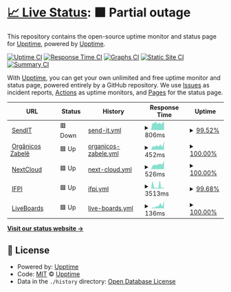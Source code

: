# [📈 Live Status](https://upptime.github.io/upptime): <!--live status--> **🟧 Partial outage**

This repository contains the open-source uptime monitor and status page for [Upptime](https://upptime.js.org), powered by [Upptime](https://github.com/upptime/upptime).

[![Uptime CI](https://github.com/koj-co/upptime/workflows/Uptime%20CI/badge.svg)](https://github.com/koj-co/upptime/actions?query=workflow%3A%22Uptime+CI%22)
[![Response Time CI](https://github.com/koj-co/upptime/workflows/Response%20Time%20CI/badge.svg)](https://github.com/koj-co/upptime/actions?query=workflow%3A%22Response+Time+CI%22)
[![Graphs CI](https://github.com/koj-co/upptime/workflows/Graphs%20CI/badge.svg)](https://github.com/koj-co/upptime/actions?query=workflow%3A%22Graphs+CI%22)
[![Static Site CI](https://github.com/koj-co/upptime/workflows/Static%20Site%20CI/badge.svg)](https://github.com/koj-co/upptime/actions?query=workflow%3A%22Static+Site+CI%22)
[![Summary CI](https://github.com/koj-co/upptime/workflows/Summary%20CI/badge.svg)](https://github.com/koj-co/upptime/actions?query=workflow%3A%22Summary+CI%22)

With [Upptime](https://upptime.js.org), you can get your own unlimited and free uptime monitor and status page, powered entirely by a GitHub repository. We use [Issues](https://github.com/upptime/upptime/issues) as incident reports, [Actions](https://github.com/upptime/upptime/actions) as uptime monitors, and [Pages](https://upptime.github.io/upptime) for the status page.

<!--start: status pages-->
<!-- This summary is generated by Upptime (https://github.com/upptime/upptime) -->
<!-- Do not edit this manually, your changes will be overwritten -->
<!-- prettier-ignore -->
| URL | Status | History | Response Time | Uptime |
| --- | ------ | ------- | ------------- | ------ |
| <img alt="" src="https://favicons.githubusercontent.com/sendit.dannluciano.com.br" height="13"> [SendIT](https://sendit.dannluciano.com.br) | 🟥 Down | [send-it.yml](https://github.com/dannluciano/upptime/commits/master/history/send-it.yml) | <details><summary><img alt="Response time graph" src="./graphs/send-it/response-time-week.png" height="20"> 806ms</summary><br><a href="https://dannluciano.github.io/upptime/history/send-it"><img alt="Response time 843" src="https://img.shields.io/endpoint?url=https%3A%2F%2Fraw.githubusercontent.com%2Fdannluciano%2Fupptime%2Fmaster%2Fapi%2Fsend-it%2Fresponse-time.json"></a><br><a href="https://dannluciano.github.io/upptime/history/send-it"><img alt="24-hour response time 964" src="https://img.shields.io/endpoint?url=https%3A%2F%2Fraw.githubusercontent.com%2Fdannluciano%2Fupptime%2Fmaster%2Fapi%2Fsend-it%2Fresponse-time-day.json"></a><br><a href="https://dannluciano.github.io/upptime/history/send-it"><img alt="7-day response time 806" src="https://img.shields.io/endpoint?url=https%3A%2F%2Fraw.githubusercontent.com%2Fdannluciano%2Fupptime%2Fmaster%2Fapi%2Fsend-it%2Fresponse-time-week.json"></a><br><a href="https://dannluciano.github.io/upptime/history/send-it"><img alt="30-day response time 843" src="https://img.shields.io/endpoint?url=https%3A%2F%2Fraw.githubusercontent.com%2Fdannluciano%2Fupptime%2Fmaster%2Fapi%2Fsend-it%2Fresponse-time-month.json"></a><br><a href="https://dannluciano.github.io/upptime/history/send-it"><img alt="1-year response time 843" src="https://img.shields.io/endpoint?url=https%3A%2F%2Fraw.githubusercontent.com%2Fdannluciano%2Fupptime%2Fmaster%2Fapi%2Fsend-it%2Fresponse-time-year.json"></a></details> | <details><summary><a href="https://dannluciano.github.io/upptime/history/send-it">99.52%</a></summary><a href="https://dannluciano.github.io/upptime/history/send-it"><img alt="All-time uptime 99.48%" src="https://img.shields.io/endpoint?url=https%3A%2F%2Fraw.githubusercontent.com%2Fdannluciano%2Fupptime%2Fmaster%2Fapi%2Fsend-it%2Fuptime.json"></a><br><a href="https://dannluciano.github.io/upptime/history/send-it"><img alt="24-hour uptime 99.99%" src="https://img.shields.io/endpoint?url=https%3A%2F%2Fraw.githubusercontent.com%2Fdannluciano%2Fupptime%2Fmaster%2Fapi%2Fsend-it%2Fuptime-day.json"></a><br><a href="https://dannluciano.github.io/upptime/history/send-it"><img alt="7-day uptime 99.52%" src="https://img.shields.io/endpoint?url=https%3A%2F%2Fraw.githubusercontent.com%2Fdannluciano%2Fupptime%2Fmaster%2Fapi%2Fsend-it%2Fuptime-week.json"></a><br><a href="https://dannluciano.github.io/upptime/history/send-it"><img alt="30-day uptime 99.48%" src="https://img.shields.io/endpoint?url=https%3A%2F%2Fraw.githubusercontent.com%2Fdannluciano%2Fupptime%2Fmaster%2Fapi%2Fsend-it%2Fuptime-month.json"></a><br><a href="https://dannluciano.github.io/upptime/history/send-it"><img alt="1-year uptime 99.48%" src="https://img.shields.io/endpoint?url=https%3A%2F%2Fraw.githubusercontent.com%2Fdannluciano%2Fupptime%2Fmaster%2Fapi%2Fsend-it%2Fuptime-year.json"></a></details>
| <img alt="" src="https://favicons.githubusercontent.com/www.organicosrn.eco.br" height="13"> [Orgânicos Zabelê](https://www.organicosrn.eco.br) | 🟩 Up | [organicos-zabele.yml](https://github.com/dannluciano/upptime/commits/master/history/organicos-zabele.yml) | <details><summary><img alt="Response time graph" src="./graphs/organicos-zabele/response-time-week.png" height="20"> 452ms</summary><br><a href="https://dannluciano.github.io/upptime/history/organicos-zabele"><img alt="Response time 444" src="https://img.shields.io/endpoint?url=https%3A%2F%2Fraw.githubusercontent.com%2Fdannluciano%2Fupptime%2Fmaster%2Fapi%2Forganicos-zabele%2Fresponse-time.json"></a><br><a href="https://dannluciano.github.io/upptime/history/organicos-zabele"><img alt="24-hour response time 880" src="https://img.shields.io/endpoint?url=https%3A%2F%2Fraw.githubusercontent.com%2Fdannluciano%2Fupptime%2Fmaster%2Fapi%2Forganicos-zabele%2Fresponse-time-day.json"></a><br><a href="https://dannluciano.github.io/upptime/history/organicos-zabele"><img alt="7-day response time 452" src="https://img.shields.io/endpoint?url=https%3A%2F%2Fraw.githubusercontent.com%2Fdannluciano%2Fupptime%2Fmaster%2Fapi%2Forganicos-zabele%2Fresponse-time-week.json"></a><br><a href="https://dannluciano.github.io/upptime/history/organicos-zabele"><img alt="30-day response time 444" src="https://img.shields.io/endpoint?url=https%3A%2F%2Fraw.githubusercontent.com%2Fdannluciano%2Fupptime%2Fmaster%2Fapi%2Forganicos-zabele%2Fresponse-time-month.json"></a><br><a href="https://dannluciano.github.io/upptime/history/organicos-zabele"><img alt="1-year response time 444" src="https://img.shields.io/endpoint?url=https%3A%2F%2Fraw.githubusercontent.com%2Fdannluciano%2Fupptime%2Fmaster%2Fapi%2Forganicos-zabele%2Fresponse-time-year.json"></a></details> | <details><summary><a href="https://dannluciano.github.io/upptime/history/organicos-zabele">100.00%</a></summary><a href="https://dannluciano.github.io/upptime/history/organicos-zabele"><img alt="All-time uptime 100.00%" src="https://img.shields.io/endpoint?url=https%3A%2F%2Fraw.githubusercontent.com%2Fdannluciano%2Fupptime%2Fmaster%2Fapi%2Forganicos-zabele%2Fuptime.json"></a><br><a href="https://dannluciano.github.io/upptime/history/organicos-zabele"><img alt="24-hour uptime 100.00%" src="https://img.shields.io/endpoint?url=https%3A%2F%2Fraw.githubusercontent.com%2Fdannluciano%2Fupptime%2Fmaster%2Fapi%2Forganicos-zabele%2Fuptime-day.json"></a><br><a href="https://dannluciano.github.io/upptime/history/organicos-zabele"><img alt="7-day uptime 100.00%" src="https://img.shields.io/endpoint?url=https%3A%2F%2Fraw.githubusercontent.com%2Fdannluciano%2Fupptime%2Fmaster%2Fapi%2Forganicos-zabele%2Fuptime-week.json"></a><br><a href="https://dannluciano.github.io/upptime/history/organicos-zabele"><img alt="30-day uptime 100.00%" src="https://img.shields.io/endpoint?url=https%3A%2F%2Fraw.githubusercontent.com%2Fdannluciano%2Fupptime%2Fmaster%2Fapi%2Forganicos-zabele%2Fuptime-month.json"></a><br><a href="https://dannluciano.github.io/upptime/history/organicos-zabele"><img alt="1-year uptime 100.00%" src="https://img.shields.io/endpoint?url=https%3A%2F%2Fraw.githubusercontent.com%2Fdannluciano%2Fupptime%2Fmaster%2Fapi%2Forganicos-zabele%2Fuptime-year.json"></a></details>
| <img alt="" src="https://favicons.githubusercontent.com/cloud.dannluciano.com.br" height="13"> [NextCloud](https://cloud.dannluciano.com.br) | 🟩 Up | [next-cloud.yml](https://github.com/dannluciano/upptime/commits/master/history/next-cloud.yml) | <details><summary><img alt="Response time graph" src="./graphs/next-cloud/response-time-week.png" height="20"> 526ms</summary><br><a href="https://dannluciano.github.io/upptime/history/next-cloud"><img alt="Response time 501" src="https://img.shields.io/endpoint?url=https%3A%2F%2Fraw.githubusercontent.com%2Fdannluciano%2Fupptime%2Fmaster%2Fapi%2Fnext-cloud%2Fresponse-time.json"></a><br><a href="https://dannluciano.github.io/upptime/history/next-cloud"><img alt="24-hour response time 897" src="https://img.shields.io/endpoint?url=https%3A%2F%2Fraw.githubusercontent.com%2Fdannluciano%2Fupptime%2Fmaster%2Fapi%2Fnext-cloud%2Fresponse-time-day.json"></a><br><a href="https://dannluciano.github.io/upptime/history/next-cloud"><img alt="7-day response time 526" src="https://img.shields.io/endpoint?url=https%3A%2F%2Fraw.githubusercontent.com%2Fdannluciano%2Fupptime%2Fmaster%2Fapi%2Fnext-cloud%2Fresponse-time-week.json"></a><br><a href="https://dannluciano.github.io/upptime/history/next-cloud"><img alt="30-day response time 501" src="https://img.shields.io/endpoint?url=https%3A%2F%2Fraw.githubusercontent.com%2Fdannluciano%2Fupptime%2Fmaster%2Fapi%2Fnext-cloud%2Fresponse-time-month.json"></a><br><a href="https://dannluciano.github.io/upptime/history/next-cloud"><img alt="1-year response time 501" src="https://img.shields.io/endpoint?url=https%3A%2F%2Fraw.githubusercontent.com%2Fdannluciano%2Fupptime%2Fmaster%2Fapi%2Fnext-cloud%2Fresponse-time-year.json"></a></details> | <details><summary><a href="https://dannluciano.github.io/upptime/history/next-cloud">100.00%</a></summary><a href="https://dannluciano.github.io/upptime/history/next-cloud"><img alt="All-time uptime 92.95%" src="https://img.shields.io/endpoint?url=https%3A%2F%2Fraw.githubusercontent.com%2Fdannluciano%2Fupptime%2Fmaster%2Fapi%2Fnext-cloud%2Fuptime.json"></a><br><a href="https://dannluciano.github.io/upptime/history/next-cloud"><img alt="24-hour uptime 100.00%" src="https://img.shields.io/endpoint?url=https%3A%2F%2Fraw.githubusercontent.com%2Fdannluciano%2Fupptime%2Fmaster%2Fapi%2Fnext-cloud%2Fuptime-day.json"></a><br><a href="https://dannluciano.github.io/upptime/history/next-cloud"><img alt="7-day uptime 100.00%" src="https://img.shields.io/endpoint?url=https%3A%2F%2Fraw.githubusercontent.com%2Fdannluciano%2Fupptime%2Fmaster%2Fapi%2Fnext-cloud%2Fuptime-week.json"></a><br><a href="https://dannluciano.github.io/upptime/history/next-cloud"><img alt="30-day uptime 92.95%" src="https://img.shields.io/endpoint?url=https%3A%2F%2Fraw.githubusercontent.com%2Fdannluciano%2Fupptime%2Fmaster%2Fapi%2Fnext-cloud%2Fuptime-month.json"></a><br><a href="https://dannluciano.github.io/upptime/history/next-cloud"><img alt="1-year uptime 92.95%" src="https://img.shields.io/endpoint?url=https%3A%2F%2Fraw.githubusercontent.com%2Fdannluciano%2Fupptime%2Fmaster%2Fapi%2Fnext-cloud%2Fuptime-year.json"></a></details>
| <img alt="" src="https://favicons.githubusercontent.com/www.ifpi.edu.br" height="13"> [IFPI](https://www.ifpi.edu.br/) | 🟩 Up | [ifpi.yml](https://github.com/dannluciano/upptime/commits/master/history/ifpi.yml) | <details><summary><img alt="Response time graph" src="./graphs/ifpi/response-time-week.png" height="20"> 3513ms</summary><br><a href="https://dannluciano.github.io/upptime/history/ifpi"><img alt="Response time 1687" src="https://img.shields.io/endpoint?url=https%3A%2F%2Fraw.githubusercontent.com%2Fdannluciano%2Fupptime%2Fmaster%2Fapi%2Fifpi%2Fresponse-time.json"></a><br><a href="https://dannluciano.github.io/upptime/history/ifpi"><img alt="24-hour response time 1443" src="https://img.shields.io/endpoint?url=https%3A%2F%2Fraw.githubusercontent.com%2Fdannluciano%2Fupptime%2Fmaster%2Fapi%2Fifpi%2Fresponse-time-day.json"></a><br><a href="https://dannluciano.github.io/upptime/history/ifpi"><img alt="7-day response time 3513" src="https://img.shields.io/endpoint?url=https%3A%2F%2Fraw.githubusercontent.com%2Fdannluciano%2Fupptime%2Fmaster%2Fapi%2Fifpi%2Fresponse-time-week.json"></a><br><a href="https://dannluciano.github.io/upptime/history/ifpi"><img alt="30-day response time 1687" src="https://img.shields.io/endpoint?url=https%3A%2F%2Fraw.githubusercontent.com%2Fdannluciano%2Fupptime%2Fmaster%2Fapi%2Fifpi%2Fresponse-time-month.json"></a><br><a href="https://dannluciano.github.io/upptime/history/ifpi"><img alt="1-year response time 1687" src="https://img.shields.io/endpoint?url=https%3A%2F%2Fraw.githubusercontent.com%2Fdannluciano%2Fupptime%2Fmaster%2Fapi%2Fifpi%2Fresponse-time-year.json"></a></details> | <details><summary><a href="https://dannluciano.github.io/upptime/history/ifpi">99.68%</a></summary><a href="https://dannluciano.github.io/upptime/history/ifpi"><img alt="All-time uptime 99.73%" src="https://img.shields.io/endpoint?url=https%3A%2F%2Fraw.githubusercontent.com%2Fdannluciano%2Fupptime%2Fmaster%2Fapi%2Fifpi%2Fuptime.json"></a><br><a href="https://dannluciano.github.io/upptime/history/ifpi"><img alt="24-hour uptime 100.00%" src="https://img.shields.io/endpoint?url=https%3A%2F%2Fraw.githubusercontent.com%2Fdannluciano%2Fupptime%2Fmaster%2Fapi%2Fifpi%2Fuptime-day.json"></a><br><a href="https://dannluciano.github.io/upptime/history/ifpi"><img alt="7-day uptime 99.68%" src="https://img.shields.io/endpoint?url=https%3A%2F%2Fraw.githubusercontent.com%2Fdannluciano%2Fupptime%2Fmaster%2Fapi%2Fifpi%2Fuptime-week.json"></a><br><a href="https://dannluciano.github.io/upptime/history/ifpi"><img alt="30-day uptime 99.73%" src="https://img.shields.io/endpoint?url=https%3A%2F%2Fraw.githubusercontent.com%2Fdannluciano%2Fupptime%2Fmaster%2Fapi%2Fifpi%2Fuptime-month.json"></a><br><a href="https://dannluciano.github.io/upptime/history/ifpi"><img alt="1-year uptime 99.73%" src="https://img.shields.io/endpoint?url=https%3A%2F%2Fraw.githubusercontent.com%2Fdannluciano%2Fupptime%2Fmaster%2Fapi%2Fifpi%2Fuptime-year.json"></a></details>
| <img alt="" src="https://favicons.githubusercontent.com/liveboards.herokuapp.com" height="13"> [LiveBoards](https://liveboards.herokuapp.com/) | 🟩 Up | [live-boards.yml](https://github.com/dannluciano/upptime/commits/master/history/live-boards.yml) | <details><summary><img alt="Response time graph" src="./graphs/live-boards/response-time-week.png" height="20"> 136ms</summary><br><a href="https://dannluciano.github.io/upptime/history/live-boards"><img alt="Response time 4499" src="https://img.shields.io/endpoint?url=https%3A%2F%2Fraw.githubusercontent.com%2Fdannluciano%2Fupptime%2Fmaster%2Fapi%2Flive-boards%2Fresponse-time.json"></a><br><a href="https://dannluciano.github.io/upptime/history/live-boards"><img alt="24-hour response time 358" src="https://img.shields.io/endpoint?url=https%3A%2F%2Fraw.githubusercontent.com%2Fdannluciano%2Fupptime%2Fmaster%2Fapi%2Flive-boards%2Fresponse-time-day.json"></a><br><a href="https://dannluciano.github.io/upptime/history/live-boards"><img alt="7-day response time 136" src="https://img.shields.io/endpoint?url=https%3A%2F%2Fraw.githubusercontent.com%2Fdannluciano%2Fupptime%2Fmaster%2Fapi%2Flive-boards%2Fresponse-time-week.json"></a><br><a href="https://dannluciano.github.io/upptime/history/live-boards"><img alt="30-day response time 4499" src="https://img.shields.io/endpoint?url=https%3A%2F%2Fraw.githubusercontent.com%2Fdannluciano%2Fupptime%2Fmaster%2Fapi%2Flive-boards%2Fresponse-time-month.json"></a><br><a href="https://dannluciano.github.io/upptime/history/live-boards"><img alt="1-year response time 4499" src="https://img.shields.io/endpoint?url=https%3A%2F%2Fraw.githubusercontent.com%2Fdannluciano%2Fupptime%2Fmaster%2Fapi%2Flive-boards%2Fresponse-time-year.json"></a></details> | <details><summary><a href="https://dannluciano.github.io/upptime/history/live-boards">100.00%</a></summary><a href="https://dannluciano.github.io/upptime/history/live-boards"><img alt="All-time uptime 100.00%" src="https://img.shields.io/endpoint?url=https%3A%2F%2Fraw.githubusercontent.com%2Fdannluciano%2Fupptime%2Fmaster%2Fapi%2Flive-boards%2Fuptime.json"></a><br><a href="https://dannluciano.github.io/upptime/history/live-boards"><img alt="24-hour uptime 100.00%" src="https://img.shields.io/endpoint?url=https%3A%2F%2Fraw.githubusercontent.com%2Fdannluciano%2Fupptime%2Fmaster%2Fapi%2Flive-boards%2Fuptime-day.json"></a><br><a href="https://dannluciano.github.io/upptime/history/live-boards"><img alt="7-day uptime 100.00%" src="https://img.shields.io/endpoint?url=https%3A%2F%2Fraw.githubusercontent.com%2Fdannluciano%2Fupptime%2Fmaster%2Fapi%2Flive-boards%2Fuptime-week.json"></a><br><a href="https://dannluciano.github.io/upptime/history/live-boards"><img alt="30-day uptime 100.00%" src="https://img.shields.io/endpoint?url=https%3A%2F%2Fraw.githubusercontent.com%2Fdannluciano%2Fupptime%2Fmaster%2Fapi%2Flive-boards%2Fuptime-month.json"></a><br><a href="https://dannluciano.github.io/upptime/history/live-boards"><img alt="1-year uptime 100.00%" src="https://img.shields.io/endpoint?url=https%3A%2F%2Fraw.githubusercontent.com%2Fdannluciano%2Fupptime%2Fmaster%2Fapi%2Flive-boards%2Fuptime-year.json"></a></details>

<!--end: status pages-->

[**Visit our status website →**](https://upptime.github.io/upptime)

## 📄 License

- Powered by: [Upptime](https://github.com/upptime/upptime)
- Code: [MIT](./LICENSE) © [Upptime](https://upptime.js.org)
- Data in the `./history` directory: [Open Database License](https://opendatacommons.org/licenses/odbl/1-0/)
